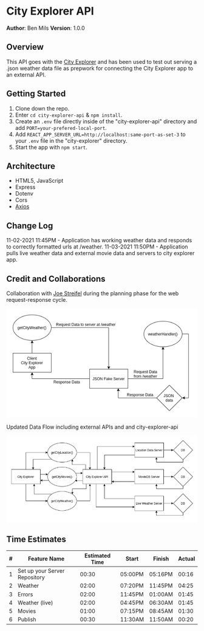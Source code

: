 # City Explorer API

**Author**: Ben Mils 
**Version**: 1.0.0

## Overview

This API goes with the [City Explorer](https://github.com/akkanben/city-explorer) and has been used to test out serving a .json weather data file as prepwork for connecting the City Explorer app to an external API.

## Getting Started

1. Clone down the repo.
2. Enter `cd city-explorer-api` & `npm install`.
3. Create an `.env` file directly inside of the "city-explorer-api" directory and add `PORT=your-prefered-local-port`.
4. Add `REACT_APP_SERVER_URL=http://localhost:same-port-as-set-3` to your `.env` file in the "city-explorer" directory.
4. Start the app with `npm start`.

## Architecture

- HTML5, JavaScript
- Express
- Dotenv
- Cors
- [Axios](https://www.npmjs.com/package/axios)

## Change Log

11-02-2021 11:45PM - Application has working weather data and responds to correctly formatted urls at /weather.
11-03-2021 11:50PM - Application pulls live weather data and external movie data and servers to city explorer app. 
 

## Credit and Collaborations

Collaboration with [Joe Streifel](https://github.com/jstreifel-33) during the planning phase for the web request-response cycle.

<div align="left" ><img src="./images/lab_07-data-flow.png" /></div>


Updated Data Flow including external APIs and and city-explorer-api

<div align="left" ><img src="./images/lab_08-data-flow.png" /></div>

## Time Estimates

| # | Feature Name                  | Estimated Time |  Start   | Finish  | Actual |
| - | ------------------------------| -------------- | -------- | ------- | ------ |
| 1 | Set up your Server Repository | 00:30          | 05:00PM  | 05:16PM | 00:16  |
| 2 | Weather                       | 02:00          | 07:20PM  | 11:45PM | 04:25  |
| 3 | Errors                        | 02:00          | 11:45PM  | 01:00AM | 01:45  |
| 4 | Weather (live)                | 02:00          | 04:45PM  | 06:30AM | 01:45  |
| 5 | Movies                        | 01:00          | 07:15PM  | 08:45AM | 01:30  |
| 6 | Publish                       | 00:30          | 11:30AM  | 11:50AM | 00:20  |

